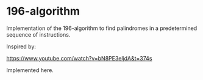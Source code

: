 # 196-algorithm
Implementation of the 196-algorithm to find palindromes in a predetermined sequence of instructions.

Inspired by:

https://www.youtube.com/watch?v=bN8PE3eljdA&t=374s

Implemented here.
